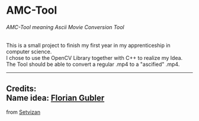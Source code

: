 # AMC-Tool
###### AMC-Tool meaning Ascii Movie Conversion Tool

This is a small project to finish my first year in my apprenticeship in computer science. <br>
I chose to use the OpenCV Library together with C++ to realize my Idea.<br>
The Tool should be able to convert a regular .mp4 to a "ascified" .mp4.<br>

-----------------------------------------------------------------
Credits: <br>
Name idea: [Florian Gubler](https://github.com/FlorianGubler)
-----------------------------------------------------------------
from [Setvizan](https://github.com/Setvizan/AMC-Tool)



